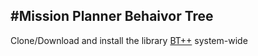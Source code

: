 #Mission Planner Behaivor Tree
------
Clone/Download and install the library [BT++](https://github.com/miccol/Behavior-Tree) system-wide


